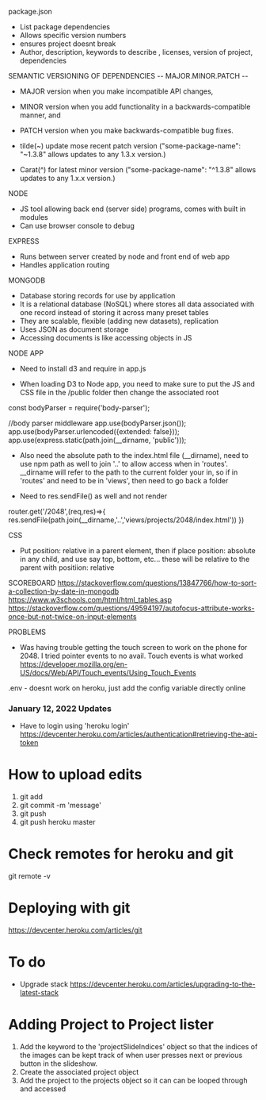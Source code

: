 package.json
- List package dependencies
- Allows specific version numbers
- ensures project doesnt break
- Author, description, keywords to describe , licenses, version of project, dependencies

SEMANTIC VERSIONING OF DEPENDENCIES
-- MAJOR.MINOR.PATCH --
- MAJOR version when you make incompatible API changes,
- MINOR version when you add functionality in a backwards-compatible manner, and
- PATCH version when you make backwards-compatible bug fixes.

- tilde(~) update mose recent patch version ("some-package-name": "~1.3.8" allows updates to any 1.3.x version.)

- Carat(^) for latest minor version ("some-package-name": "^1.3.8" allows updates to any 1.x.x version.)

NODE
- JS tool allowing back end (server side) programs, comes with built in modules
- Can use browser console to debug

EXPRESS
- Runs between server created by node and front end of web app
- Handles application routing

MONGODB
- Database storing records for use by application
- It is a relational database (NoSQL) where stores all data associated with one record instead of storing it across many preset tables
- They are scalable, flexible (adding new datasets), replication
- Uses JSON as document storage
- Accessing documents is like accessing objects in JS


NODE APP
- Need to install d3 and require in app.js
<!-- https://stackoverflow.com/questions/9948350/how-to-use-d3-in-node-js-properly -->
- When loading D3 to Node app, you need to make sure to put the JS and CSS file in the /public folder then change the associated root
<!-- Robert Macneils answer
https://teamtreehouse.com/community/cant-get-the-css-to-load-in-the-nodejs-server -->
  const bodyParser = require('body-parser');

  //body parser middleware
  app.use(bodyParser.json());
  app.use(bodyParser.urlencoded({extended: false}));
  app.use(express.static(path.join(__dirname, 'public')));

- Also need the absolute path to the index.html file (__dirname), need to use npm path as well to join '..' to allow access when in 'routes'. __dirname will refer to the path to the current folder your in, so if in 'routes' and need to be in 'views', then need to go back a folder
<!-- https://stackoverflow.com/questions/18088034/how-to-go-up-using-dirname-in-the-folder-hierarchy/18088133 -->
- Need to res.sendFile() as well and not render 

router.get('/2048',(req,res)=>{
    res.sendFile(path.join(__dirname,'..','views/projects/2048/index.html'))
})

CSS
- Put position: relative in a parent element, then if place position: absolute in any child, and use say top, bottom, etc... these will be relative to the parent with positiion: relative

SCOREBOARD
https://stackoverflow.com/questions/13847766/how-to-sort-a-collection-by-date-in-mongodb
https://www.w3schools.com/html/html_tables.asp
https://stackoverflow.com/questions/49594197/autofocus-attribute-works-once-but-not-twice-on-input-elements

PROBLEMS
- Was having trouble getting the touch screen to work on the phone for 2048. I tried pointer events to no avail. Touch events is what worked 
https://developer.mozilla.org/en-US/docs/Web/API/Touch_events/Using_Touch_Events

.env - doesnt work on heroku, just add the config variable directly online

### January 12, 2022 Updates
- Have to login using 'heroku login' 
https://devcenter.heroku.com/articles/authentication#retrieving-the-api-token

# How to upload edits
1) git add 
2) git commit -m 'message'
3) git push
4) git push heroku master

# Check remotes for heroku and git
git remote -v

# Deploying with git 
https://devcenter.heroku.com/articles/git

# To do
- Upgrade stack
https://devcenter.heroku.com/articles/upgrading-to-the-latest-stack

# Adding Project to Project lister
1) Add the keyword to the 'projectSlideIndices' object so that the indices of the images
can be kept track of when user presses next or previous button in the slideshow.
2) Create the associated project object
3) Add the project to the projects object so it can can be looped through and accessed